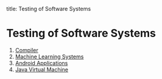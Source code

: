 title: Testing of Software Systems

# Testing of Software Systems

1. [Compiler](./compiler/)
1. [Machine Learning Systems](./machine-learning/)
1. [Android Applications](./android-applications/)
1. [Java Virtual Machine](./jvm/)
